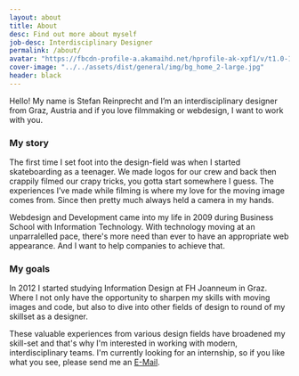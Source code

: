 ```yaml
---
layout: about
title: About
desc: Find out more about myself
job-desc: Interdisciplinary Designer
permalink: /about/
avatar: "https://fbcdn-profile-a.akamaihd.net/hprofile-ak-xpf1/v/t1.0-1/c0.38.320.320/p320x320/10154519_10203391891626507_1625131595_n.jpg?oh=45e0ff57e47b2ddda4bd450e5c7290aa&oe=54E71676&__gda__=1427567812_bf16b38e211db516adc185421a318e78"
cover-image: "../../assets/dist/general/img/bg_home_2-large.jpg"
header: black
---
```


Hello! My name is Stefan Reinprecht and I’m an interdisciplinary  designer from Graz, Austria and if you love filmmaking or webdesign, I want to work with you. 

### My story

The first time I set foot into the design-field was when I started skateboarding as a teenager. We made logos for our crew and back then crappily filmed our crapy tricks, you gotta start somewhere I guess. The experiences I’ve made while filming is where my love for the moving image comes from. Since then pretty much always held a camera in my hands. 

Webdesign and Development came into my life in 2009 during Business School with Information Technology. With technology moving at an unparralelled pace, there's more need than ever to have an appropriate web appearance. And I want to help companies to achieve that.

### My goals

In 2012 I started studying Information Design at FH Joanneum in Graz. Where I not only have the opportunity to sharpen my skills with moving images and code, but also to dive into other fields of design to round of my skillset as a designer. 

These valuable experiences from various design fields have broadened my skill-set and that's why I'm interested in working with modern, interdisciplinary teams. I'm currently looking for an internship, so if you like what you see, please send me an [E-Mail](mailto:hello@stefanreinprecht.at).
